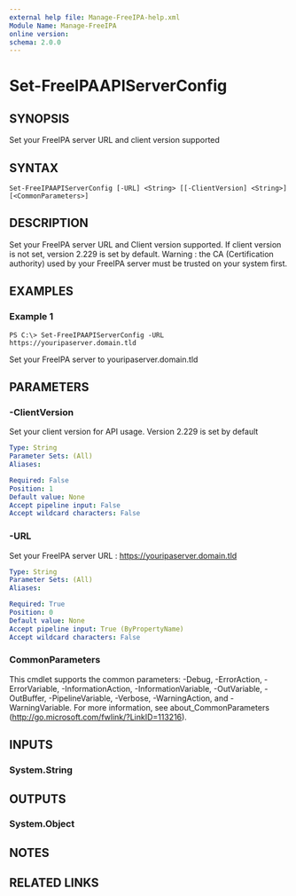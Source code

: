 ```yaml
---
external help file: Manage-FreeIPA-help.xml
Module Name: Manage-FreeIPA
online version:
schema: 2.0.0
---
```


# Set-FreeIPAAPIServerConfig

## SYNOPSIS
Set your FreeIPA server URL and client version supported

## SYNTAX

```
Set-FreeIPAAPIServerConfig [-URL] <String> [[-ClientVersion] <String>] [<CommonParameters>]
```

## DESCRIPTION
Set your FreeIPA server URL and Client version supported.
If client version is not set, version 2.229 is set by default.
Warning : the CA (Certification authority) used by your FreeIPA server must be trusted on your system first.

## EXAMPLES

### Example 1
```
PS C:\> Set-FreeIPAAPIServerConfig -URL https://youripaserver.domain.tld
```

Set your FreeIPA server to youripaserver.domain.tld

## PARAMETERS

### -ClientVersion
Set your client version for API usage.
Version 2.229 is set by default

```yaml
Type: String
Parameter Sets: (All)
Aliases:

Required: False
Position: 1
Default value: None
Accept pipeline input: False
Accept wildcard characters: False
```

### -URL
Set your FreeIPA server URL : https://youripaserver.domain.tld

```yaml
Type: String
Parameter Sets: (All)
Aliases:

Required: True
Position: 0
Default value: None
Accept pipeline input: True (ByPropertyName)
Accept wildcard characters: False
```

### CommonParameters
This cmdlet supports the common parameters: -Debug, -ErrorAction, -ErrorVariable, -InformationAction, -InformationVariable, -OutVariable, -OutBuffer, -PipelineVariable, -Verbose, -WarningAction, and -WarningVariable.
For more information, see about_CommonParameters (http://go.microsoft.com/fwlink/?LinkID=113216).

## INPUTS

### System.String
## OUTPUTS

### System.Object
## NOTES

## RELATED LINKS
